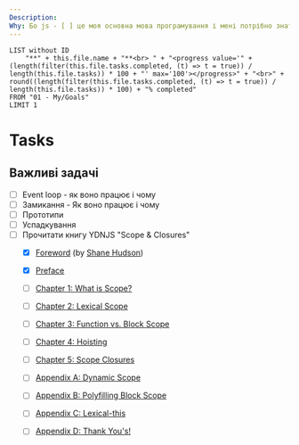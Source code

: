 ```yaml
---
Description: 
Why: Бо js - [ ] це моя основна мова програмування і мені потрібно знати її на гарному рівні, щоб писати якісний код та розуміти, як він працює
---
```


```dataview 
LIST without ID
	"**" + this.file.name + "**<br> " + "<progress value='" + (length(filter(this.file.tasks.completed, (t) => t = true)) / length(this.file.tasks)) * 100 + "' max='100'></progress>" + "<br>" + round((length(filter(this.file.tasks.completed, (t) => t = true)) / length(this.file.tasks)) * 100) + "% completed"
FROM "01 - My/Goals"
LIMIT 1
```

# Tasks

## Важливі задачі

- [ ] Event loop - як воно працює і чому
- [ ] Замикання - Як воно працює і чому
- [ ] Прототипи
- [ ] Успадкування
- [ ] Прочитати книгу YDNJS "Scope & Closures"
	- [x] [Foreword](https://shanehudson.net/2014/06/03/foreword-dont-know-js/) (by [Shane Hudson](https://github.com/shanehudson))
	- [x] [Preface](https://github.com/getify/You-Dont-Know-JS/blob/1st-ed/preface.md)
	- [ ] [Chapter 1: What is Scope?](https://github.com/getify/You-Dont-Know-JS/blob/1st-ed/scope%20%26%20closures/ch1.md)
	- [ ] [Chapter 2: Lexical Scope](https://github.com/getify/You-Dont-Know-JS/blob/1st-ed/scope%20%26%20closures/ch2.md)
	- [ ] [Chapter 3: Function vs. Block Scope](https://github.com/getify/You-Dont-Know-JS/blob/1st-ed/scope%20%26%20closures/ch3.md)
	- [ ] [Chapter 4: Hoisting](https://github.com/getify/You-Dont-Know-JS/blob/1st-ed/scope%20%26%20closures/ch4.md)
	- [ ] [Chapter 5: Scope Closures](https://github.com/getify/You-Dont-Know-JS/blob/1st-ed/scope%20%26%20closures/ch5.md)
	- [ ] [Appendix A: Dynamic Scope](https://github.com/getify/You-Dont-Know-JS/blob/1st-ed/scope%20%26%20closures/apA.md)
	- [ ] [Appendix B: Polyfilling Block Scope](https://github.com/getify/You-Dont-Know-JS/blob/1st-ed/scope%20%26%20closures/apB.md)
	- [ ] [Appendix C: Lexical-this](https://github.com/getify/You-Dont-Know-JS/blob/1st-ed/scope%20%26%20closures/apC.md)
	- [ ] [Appendix D: Thank You's!](https://github.com/getify/You-Dont-Know-JS/blob/1st-ed/scope%20%26%20closures/apD.md)


